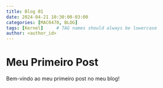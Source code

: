 ```yaml
---
title: Blog 01
date: 2024-04-21 10:30:00-03:00
categories: [MAC0470, BLOG]
tags: [Kernel]     # TAG names should always be lowercase
author: <author_id>
---
```


# Meu Primeiro Post

Bem-vindo ao meu primeiro post no meu blog!
